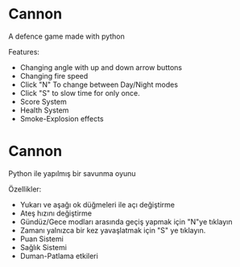 # Cannon
A defence game made with python

Features:
- Changing angle with up and down arrow buttons
- Changing fire speed
- Click "N" To change between Day/Night modes
- Click "S" to slow time for only once.
- Score System
- Health System
- Smoke-Explosion effects

# Cannon 
Python ile yapılmış bir savunma oyunu 

Özellikler: 
- Yukarı ve aşağı ok düğmeleri ile açı değiştirme
- Ateş hızını değiştirme
- Gündüz/Gece modları arasında geçiş yapmak için "N"ye tıklayın
- Zamanı yalnızca bir kez yavaşlatmak için "S" ye tıklayın.
- Puan Sistemi
- Sağlık Sistemi
- Duman-Patlama etkileri
